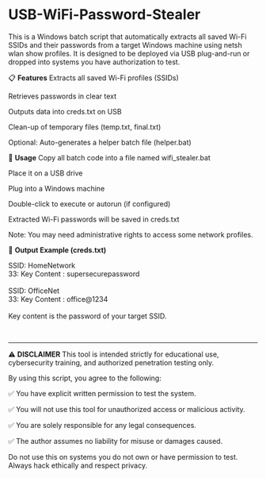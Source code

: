 # USB-WiFi-Password-Stealer

This is a Windows batch script that automatically extracts all saved Wi-Fi SSIDs and their passwords from a target Windows machine using netsh wlan show profiles. It is designed to be deployed via USB plug-and-run or dropped into systems you have authorization to test.

📋 <b>Features</b>
Extracts all saved Wi-Fi profiles (SSIDs)

Retrieves passwords in clear text

Outputs data into creds.txt on USB

Clean-up of temporary files (temp.txt, final.txt)

Optional: Auto-generates a helper batch file (helper.bat)

🚀 <b>Usage</b>
Copy all batch code into a file named wifi_stealer.bat

Place it on a USB drive

Plug into a Windows machine

Double-click to execute or autorun (if configured)

Extracted Wi-Fi passwords will be saved in creds.txt

Note: You may need administrative rights to access some network profiles.

📂 <b>Output Example (creds.txt)</b>

SSID: HomeNetwork<br>
33:     Key Content            : supersecurepassword<br>
<br>
SSID: OfficeNet<br>
33:     Key Content            : office@1234<br>
<br>
Key content is the password of your target SSID.

<br>
<hr>
⚠️ <b>DISCLAIMER</b>
This tool is intended strictly for educational use, cybersecurity training, and authorized penetration testing only.

By using this script, you agree to the following:

✅ You have explicit written permission to test the system.

✅ You will not use this tool for unauthorized access or malicious activity.

✅ You are solely responsible for any legal consequences.

✅ The author assumes no liability for misuse or damages caused.

Do not use this on systems you do not own or have permission to test.
Always hack ethically and respect privacy.

